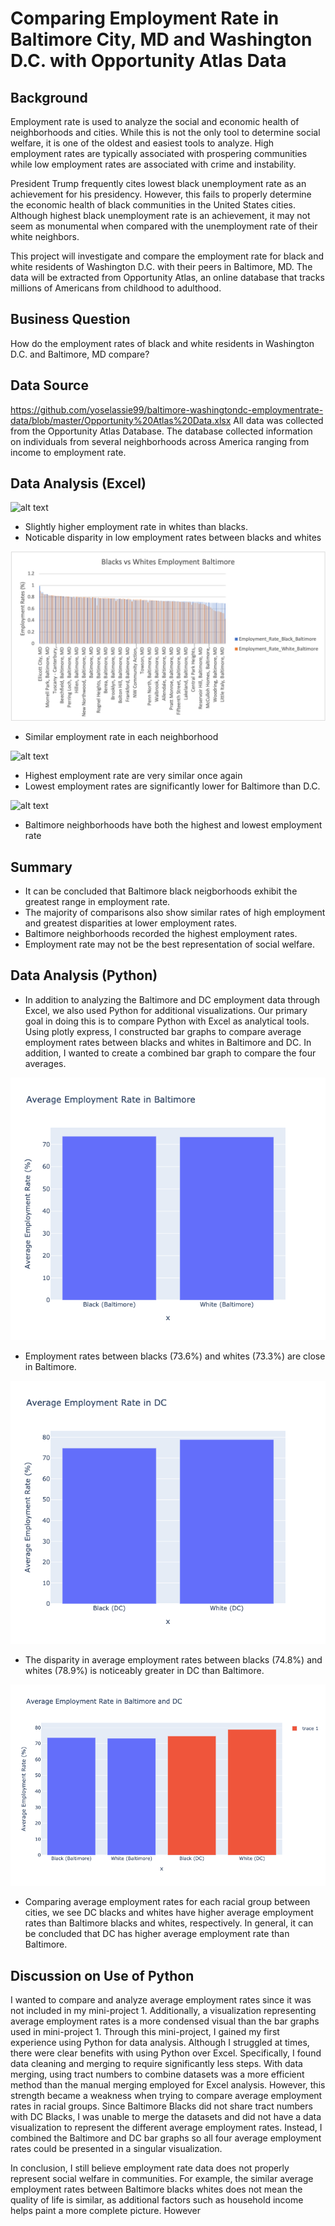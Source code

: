 # Comparing Employment Rate in Baltimore City, MD and Washington D.C. with Opportunity Atlas Data

## Background
Employment rate is used to analyze the social and economic health of neighborhoods and cities. While this is not the only tool to determine social welfare, it is one of the oldest and easiest tools to analyze. High employment rates are typically associated with prospering communities while low employment rates are associated with crime and instability. 

President Trump frequently cites lowest black unemployment rate as an achievement for his presidency. However, this fails to properly determine the economic health of black communities in the United States cities. Although highest black unemployment rate is an achievement, it may not seem as monumental when compared with the unemployment rate of their white neighbors.

This project will investigate and compare the employment rate for black and white residents of Washington D.C. with their peers in Baltimore, MD. The data will be extracted from Opportunity Atlas, an online database that tracks millions of Americans from childhood to adulthood. 


## Business Question
How do the employment rates of black and white residents in Washington D.C. and Baltimore, MD compare?

## Data Source
https://github.com/yoselassie99/baltimore-washingtondc-employmentrate-data/blob/master/Opportunity%20Atlas%20Data.xlsx
All data was collected from the Opportunity Atlas Database. The database collected information on individuals from several neighborhoods across America ranging from income to employment rate. 

## Data Analysis (Excel)

![alt text](https://github.com/yoselassie99/baltimore-washingtondc-employmentrate-data/blob/master/Blacks%20vs%20Whites%20Employment%20DC.png)
- Slightly higher employment rate in whites than blacks. 
- Noticable disparity in low employment rates between blacks and whites 

![alt text](https://github.com/yoselassie99/baltimore-washingtondc-employmentrate-data/blob/master/Blacks%20vs%20Whites%20Employment%20Baltimore.png)
- Similar employment rate in each neighborhood 

![alt text](https://github.com/yoselassie99/baltimore-washingtondc-employmentrate-data/blob/master/Average%20Employment%20Rate%20of%20DC%20White%20vs%20Baltimore%20White.png)
- Highest employment rate are very similar once again
- Lowest employment rates are significantly lower for Baltimore than D.C.

![alt text](https://github.com/yoselassie99/baltimore-washingtondc-employmentrate-data/blob/master/Average%20Employment%20Rate%20of%20DC%20Black%20vs%20Baltimore%20Black.png)
- Baltimore neighborhoods have both the highest and lowest employment rate

## Summary 
- It can be concluded that Baltimore black neigborhoods exhibit the greatest range in employment rate. 
- The majority of comparisons also show similar rates of high employment and greatest disparities at lower employment rates.
- Baltimore neighborhoods recorded the highest employment rates. 
- Employment rate may not be the best representation of social welfare. 

## Data Analysis (Python)
- In addition to analyzing the Baltimore and DC employment data through Excel, we also used Python for additional visualizations. Our primary goal in doing this is to compare Python with Excel as analytical tools. Using plotly express, I constructed bar graphs to compare average employment rates between blacks and whites in Baltimore and DC. In addition, I wanted to create a combined bar graph to compare the four averages.

![alt_text](https://github.com/yoselassie99/baltimore-washingtondc-employmentrate-data/blob/master/AverageEmploymentRateBaltimore.png)
- Employment rates between blacks (73.6%) and whites (73.3%) are close in Baltimore.

![alt_text](https://github.com/yoselassie99/baltimore-washingtondc-employmentrate-data/blob/master/AverageEmploymentinDCBar.png)
- The disparity in average employment rates between blacks (74.8%) and whites (78.9%) is noticeably greater in DC than Baltimore. 

![alt_text](https://github.com/yoselassie99/baltimore-washingtondc-employmentrate-data/blob/master/AverageEmploymentRateinBaltimoreandDC.png)
- Comparing average employment rates for each racial group between cities, we see DC blacks and whites have higher average employment rates than Baltimore blacks and whites, respectively. In general, it can be concluded that DC has higher average employment rate than Baltimore.

## Discussion on Use of Python
I wanted to compare and analyze average employment rates since it was not included in my mini-project 1. Additionally, a visualization representing average employment rates is a more condensed visual than the bar graphs used in mini-project 1. Through this mini-project, I gained my first experience using Python for data analysis. Although I struggled at times, there were clear benefits with using Python over Excel. Specifically, I found data cleaning and merging to require significantly less steps. With data merging, using tract numbers to combine datasets was a more efficient method than the manual merging employed for Excel analysis. However, this strength became a weakness when trying to compare average employment rates in racial groups. Since Baltimore Blacks did not share tract numbers with DC Blacks, I was unable to merge the datasets and did not have a data visualization to represent the different average employment rates. Instead, I combined the Baltimore and DC bar graphs so all four average employment rates could be presented in a singular visualization. 

In conclusion, I still believe employment rate data does not properly represent social welfare in communities. For example, the similar average employment rates between Baltimore blacks  whites does not mean the quality of life is similar, as additional factors such as household income helps paint a more complete picture. However
